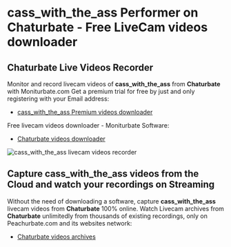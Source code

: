 # cass_with_the_ass Performer on Chaturbate - Free LiveCam videos downloader

## Chaturbate Live Videos Recorder

Monitor and record livecam videos of **cass_with_the_ass** from **Chaturbate** with Moniturbate.com
Get a premium trial for free by just and only registering with your Email address:
* [cass_with_the_ass Premium videos downloader](https://moniturbate.com/request-demo-licence-key.html)

Free livecam videos downloader - Moniturbate Software:
* [Chaturbate videos downloader](https://moniturbate.com/moniturbate-download-software.html)

![cass_with_the_ass livecam videos recorder](https://peachurnet.com/templates/moniturbate-software.png)


## Capture cass_with_the_ass videos from the Cloud and watch your recordings on Streaming

Without the need of downloading a software, capture **cass_with_the_ass** livecam videos from **Chaturbate** 100% online.
Watch Livecam archives from **Chaturbate** unlimitedly from thousands of existing recordings, only on Peachurbate.com and its websites network:
* [Chaturbate videos archives](https://peachurnet.com/)